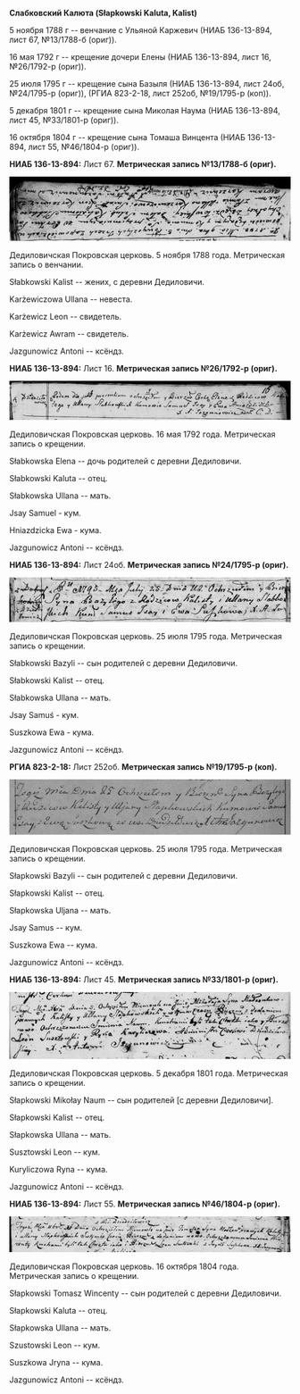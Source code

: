 **Слабковский Калюта (Słapkowski Kaluta, Kalist)**

5 ноября 1788 г -- венчание с Ульяной Каржевич (НИАБ 136-13-894, лист
67, №13/1788-б (ориг)).

16 мая 1792 г -- крещение дочери Елены (НИАБ 136-13-894, лист 16,
№26/1792-р (ориг)).

25 июля 1795 г -- крещение сына Базыля (НИАБ 136-13-894, лист 24об,
№24/1795-р (ориг)), (РГИА 823-2-18, лист 252об, №19/1795-р (коп)).

5 декабря 1801 г -- крещение сына Миколая Наума (НИАБ 136-13-894, лист
45, №33/1801-р (ориг)).

16 октября 1804 г -- крещение сына Томаша Винцента (НИАБ 136-13-894,
лист 55, №46/1804-р (ориг)).

**НИАБ 136-13-894:** Лист 67. **Метрическая запись №13/1788-б (ориг).**

![](./media/1feb58a17e8f50aa305fccc9af0f0d5b74ec5988.png)

Дедиловичская Покровская церковь. 5 ноября 1788 года. Метрическая запись
о венчании.

Słabkowski Kalist -- жених, с деревни Дедиловичи.

Karżewiczowa Ullana -- невеста.

Karżewicz Leon -- свидетель.

Karżewicz Awram -- свидетель.

Jazgunowicz Antoni -- ксёндз.

**НИАБ 136-13-894:** Лист 16. **Метрическая запись №26/1792-р (ориг).**

![](./media/b31e224b52ae4a2096b1841325c5f910c613b6a2.png)

Дедиловичская Покровская церковь. 16 мая 1792 года. Метрическая запись о
крещении.

Słabkowska Elena -- дочь родителей с деревни Дедиловичи.

Słabkowski Kaluta -- отец.

Słabkowska Ullana -- мать.

Jsay Samuel - кум.

Hniazdzicka Ewa - кума.

Jazgunowicz Antoni -- ксёндз.

**НИАБ 136-13-894:** Лист 24об. **Метрическая запись №24/1795-р
(ориг).**

![](./media/626ed83aa3ebac889ffc571f071458156cd248e0.png)

Дедиловичская Покровская церковь. 25 июля 1795 года. Метрическая запись
о крещении.

Słabkowski Bazyli -- сын родителей с деревни Дедиловичи.

Słabkowski Kalist -- отец.

Słabkowska Ullana -- мать.

Jsay Samuś - кум.

Suszkowa Ewa - кума.

Jazgunowicz Antoni -- ксёндз.

**РГИА 823-2-18:** Лист 252об. **Метрическая запись №19/1795-р (коп).**

![](./media/e4246647f1ab43813feb66ce86d10bd7e4ec22da.png)

Дедиловичская Покровская церковь. 25 июля 1795 года. Метрическая запись
о крещении.

Słapkowski Bazyli -- сын родителей с деревни Дедиловичи.

Słapkowski Kalist -- отец.

Słapkowska Uljana -- мать.

Jsay Samus -- кум.

Suszkowa Ewa -- кума.

Jazgunowicz Antoni -- ксёндз.

**НИАБ 136-13-894:** Лист 45. **Метрическая запись №33/1801-р (ориг).**

![](./media/8e2219db324003adf324893ae6cdb4dae5741900.png)

Дедиловичская Покровская церковь. 5 декабря 1801 года. Метрическая
запись о крещении.

Słapkowski Mikołay Naum -- сын родителей \[с деревни Дедиловичи\].

Słapkowski Kalist -- отец.

Słapkowska Ullana -- мать.

Susztowski Leon -- кум.

Kuryliczowa Ryna -- кума.

Jazgunowicz Antoni -- ксёндз.

**НИАБ 136-13-894:** Лист 55. **Метрическая запись №46/1804-р (ориг).**

![](./media/afaacb2e1912e9c59f8c5fc7beaa2350287eec0c.png)

Дедиловичская Покровская церковь. 16 октября 1804 года. Метрическая
запись о крещении.

Słapkowski Tomasz Wincenty -- сын родителей с деревни Дедиловичи.

Słapkowski Kaluta -- отец.

Słapkowska Ullana -- мать.

Szustowski Leon -- кум.

Suszkowa Jryna -- кума.

Jazgunowicz Antoni -- ксёндз.
